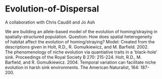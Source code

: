 # Evolution-of-Dispersal
A collaboration with Chris Caudill and Jo Ash

We are building an allele-based model of the evolution of homing/straying in spatially-structured population.
Question: How does spatial heterogeneity of habitat affect the evolution of homing/straying? 
Model: Created from the descriptions given in 
  Holt, R.D., R. Gomulkiewicz, and M. Barfield.  2002.  The phenomenology of niche evolution via quantiative traits in a 'black-hole' sink.  Proceedings of the  Royal Society B 270: 215-224.
  Holt, R.D., M. Barfield, and R. Gomulkiewicz.  2004.  Temporal variation can facilitate niche evolution in harsh sink environments.  The American Naturalist, 164: 187-200. 
